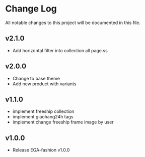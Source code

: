 # Change Log

All notable changes to this project will be documented in this file.

## v2.1.0
   
- Add horizontal filter into collection all page.ss

## v2.0.0

- Change to base theme
- Add new product with variants

## v1.1.0

- implement freeship collection 
- implement giaohang24h tags
- implement change freeship frame image by user 

## v1.0.0

- Release EGA-fashion v1.0.0